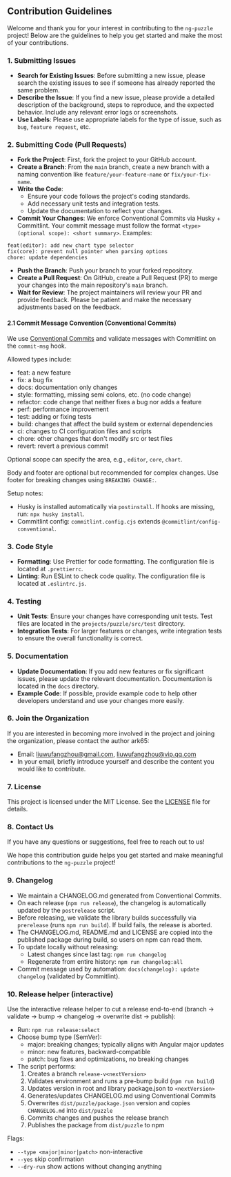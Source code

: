 ## Contribution Guidelines

Welcome and thank you for your interest in contributing to the `ng-puzzle` project! Below are the guidelines to help you get started and make the most of your contributions.

### 1. Submitting Issues
- **Search for Existing Issues**: Before submitting a new issue, please search the existing issues to see if someone has already reported the same problem.
- **Describe the Issue**: If you find a new issue, please provide a detailed description of the background, steps to reproduce, and the expected behavior. Include any relevant error logs or screenshots.
- **Use Labels**: Please use appropriate labels for the type of issue, such as `bug`, `feature request`, etc.

### 2. Submitting Code (Pull Requests)
- **Fork the Project**: First, fork the project to your GitHub account.
- **Create a Branch**: From the `main` branch, create a new branch with a naming convention like `feature/your-feature-name` or `fix/your-fix-name`.
- **Write the Code**:
  - Ensure your code follows the project's coding standards.
  - Add necessary unit tests and integration tests.
  - Update the documentation to reflect your changes.
- **Commit Your Changes**: We enforce Conventional Commits via Husky + Commitlint. Your commit message must follow the format `<type>(optional scope): <short summary>`. Examples:
```
feat(editor): add new chart type selector
fix(core): prevent null pointer when parsing options
chore: update dependencies
```

- **Push the Branch**: Push your branch to your forked repository.
- **Create a Pull Request**: On GitHub, create a Pull Request (PR) to merge your changes into the main repository's `main` branch.
- **Wait for Review**: The project maintainers will review your PR and provide feedback. Please be patient and make the necessary adjustments based on the feedback.

#### 2.1 Commit Message Convention (Conventional Commits)
We use [Conventional Commits](https://www.conventionalcommits.org/) and validate messages with Commitlint on the `commit-msg` hook.

Allowed types include:
- feat: a new feature
- fix: a bug fix
- docs: documentation only changes
- style: formatting, missing semi colons, etc. (no code change)
- refactor: code change that neither fixes a bug nor adds a feature
- perf: performance improvement
- test: adding or fixing tests
- build: changes that affect the build system or external dependencies
- ci: changes to CI configuration files and scripts
- chore: other changes that don't modify src or test files
- revert: revert a previous commit

Optional scope can specify the area, e.g., `editor`, `core`, `chart`.

Body and footer are optional but recommended for complex changes. Use footer for breaking changes using `BREAKING CHANGE:`.

Setup notes:
- Husky is installed automatically via `postinstall`. If hooks are missing, run: `npx husky install`.
- Commitlint config: `commitlint.config.cjs` extends `@commitlint/config-conventional`.

### 3. Code Style
- **Formatting**: Use Prettier for code formatting. The configuration file is located at `.prettierrc`.
- **Linting**: Run ESLint to check code quality. The configuration file is located at `.eslintrc.js`.

### 4. Testing
- **Unit Tests**: Ensure your changes have corresponding unit tests. Test files are located in the `projects/puzzle/src/test` directory.
- **Integration Tests**: For larger features or changes, write integration tests to ensure the overall functionality is correct.

### 5. Documentation
- **Update Documentation**: If you add new features or fix significant issues, please update the relevant documentation. Documentation is located in the `docs` directory.
- **Example Code**: If possible, provide example code to help other developers understand and use your changes more easily.

### 6. Join the Organization
If you are interested in becoming more involved in the project and joining the organization, please contact the author ark65:
- Email: liuwufangzhou@gmail.com, liuwufangzhou@vip.qq.com
- In your email, briefly introduce yourself and describe the content you would like to contribute.

### 7. License
This project is licensed under the MIT License. See the [LICENSE](LICENSE) file for details.

### 8. Contact Us
If you have any questions or suggestions, feel free to reach out to us!

We hope this contribution guide helps you get started and make meaningful contributions to the `ng-puzzle` project!


### 9. Changelog
- We maintain a CHANGELOG.md generated from Conventional Commits.
- On each release (`npm run release`), the changelog is automatically updated by the `postrelease` script.
- Before releasing, we validate the library builds successfully via `prerelease` (runs `npm run build`). If build fails, the release is aborted.
- The CHANGELOG.md, README.md and LICENSE are copied into the published package during build, so users on npm can read them.
- To update locally without releasing:
  - Latest changes since last tag: `npm run changelog`
  - Regenerate from entire history: `npm run changelog:all`
- Commit message used by automation: `docs(changelog): update changelog` (validated by Commitlint).

### 10. Release helper (interactive)
Use the interactive release helper to cut a release end-to-end (branch → validate → bump → changelog → overwrite dist → publish):

- Run: `npm run release:select`
- Choose bump type (SemVer):
  - major: breaking changes; typically aligns with Angular major updates
  - minor: new features, backward-compatible
  - patch: bug fixes and optimizations, no breaking changes
- The script performs:
  1) Creates a branch `release-v<nextVersion>`
  2) Validates environment and runs a pre-bump build (`npm run build`)
  3) Updates version in root and library package.json to `<nextVersion>`
  4) Generates/updates CHANGELOG.md using Conventional Commits
  5) Overwrites `dist/puzzle/package.json` version and copies `CHANGELOG.md` into `dist/puzzle`
  6) Commits changes and pushes the release branch
  7) Publishes the package from `dist/puzzle` to npm

Flags:
- `--type <major|minor|patch>` non-interactive
- `--yes` skip confirmation
- `--dry-run` show actions without changing anything
